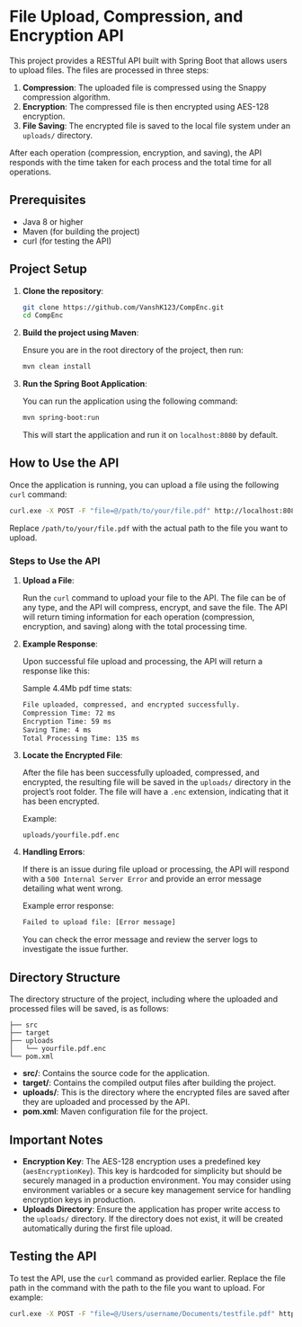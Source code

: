 # File Upload, Compression, and Encryption API

This project provides a RESTful API built with Spring Boot that allows users to upload files. The files are processed in three steps:

1. **Compression**: The uploaded file is compressed using the Snappy compression algorithm.
2. **Encryption**: The compressed file is then encrypted using AES-128 encryption.
3. **File Saving**: The encrypted file is saved to the local file system under an `uploads/` directory.

After each operation (compression, encryption, and saving), the API responds with the time taken for each process and the total time for all operations.

## Prerequisites

- Java 8 or higher
- Maven (for building the project)
- curl (for testing the API)

## Project Setup

1. **Clone the repository**:

   ```bash
   git clone https://github.com/VanshK123/CompEnc.git
   cd CompEnc
   ```

2. **Build the project using Maven**:

   Ensure you are in the root directory of the project, then run:

   ```bash
   mvn clean install
   ```

3. **Run the Spring Boot Application**:

   You can run the application using the following command:

   ```bash
   mvn spring-boot:run
   ```

   This will start the application and run it on `localhost:8080` by default.

## How to Use the API

Once the application is running, you can upload a file using the following `curl` command:

```bash
curl.exe -X POST -F "file=@/path/to/your/file.pdf" http://localhost:8080/api/files/upload
```

Replace `/path/to/your/file.pdf` with the actual path to the file you want to upload.

### Steps to Use the API

1. **Upload a File**:

   Run the `curl` command to upload your file to the API. The file can be of any type, and the API will compress, encrypt, and save the file. The API will return timing information for each operation (compression, encryption, and saving) along with the total processing time.

2. **Example Response**:

   Upon successful file upload and processing, the API will return a response like this:
   
   Sample 4.4Mb pdf time stats:
   ```bash
   File uploaded, compressed, and encrypted successfully.
   Compression Time: 72 ms
   Encryption Time: 59 ms
   Saving Time: 4 ms
   Total Processing Time: 135 ms
   ```

3. **Locate the Encrypted File**:

   After the file has been successfully uploaded, compressed, and encrypted, the resulting file will be saved in the `uploads/` directory in the project’s root folder. The file will have a `.enc` extension, indicating that it has been encrypted.

   Example:

   ```
   uploads/yourfile.pdf.enc
   ```

4. **Handling Errors**:

   If there is an issue during file upload or processing, the API will respond with a `500 Internal Server Error` and provide an error message detailing what went wrong.

   Example error response:

   ```bash
   Failed to upload file: [Error message]
   ```

   You can check the error message and review the server logs to investigate the issue further.

## Directory Structure

The directory structure of the project, including where the uploaded and processed files will be saved, is as follows:

```
├── src
├── target
├── uploads
│   └── yourfile.pdf.enc
└── pom.xml
```

- **src/**: Contains the source code for the application.
- **target/**: Contains the compiled output files after building the project.
- **uploads/**: This is the directory where the encrypted files are saved after they are uploaded and processed by the API.
- **pom.xml**: Maven configuration file for the project.

## Important Notes

- **Encryption Key**: The AES-128 encryption uses a predefined key (`aesEncryptionKey`). This key is hardcoded for simplicity but should be securely managed in a production environment. You may consider using environment variables or a secure key management service for handling encryption keys in production.
- **Uploads Directory**: Ensure the application has proper write access to the `uploads/` directory. If the directory does not exist, it will be created automatically during the first file upload.

## Testing the API

To test the API, use the `curl` command as provided earlier. Replace the file path in the command with the path to the file you want to upload. For example:

```bash
curl.exe -X POST -F "file=@/Users/username/Documents/testfile.pdf" http://localhost:8080/api/files/upload
```
